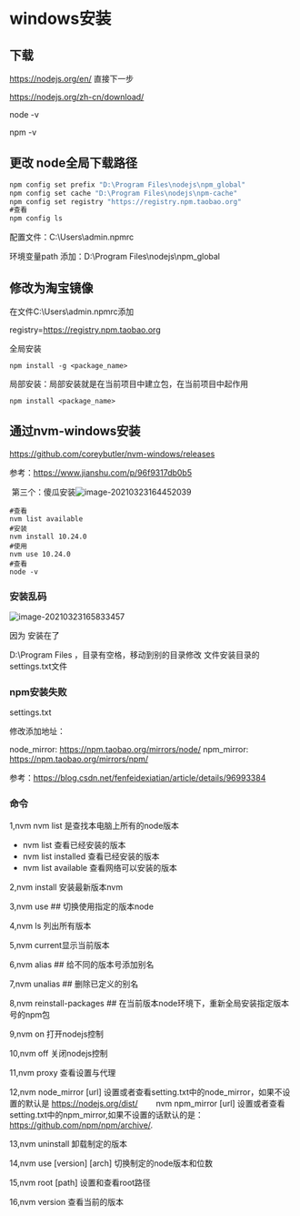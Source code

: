 # windows安装

## 下载

https://nodejs.org/en/  直接下一步

https://nodejs.org/zh-cn/download/

node -v

npm -v

## 更改 node全局下载路径

```cmd
npm config set prefix "D:\Program Files\nodejs\npm_global"
npm config set cache "D:\Program Files\nodejs\npm-cache"
npm config set registry "https://registry.npm.taobao.org"
#查看
npm config ls
```

配置文件：C:\Users\admin\.npmrc

环境变量path 添加：D:\Program Files\nodejs\npm_global

## 修改为淘宝镜像

在文件C:\Users\admin\.npmrc添加

registry=https://registry.npm.taobao.org

全局安装

```npm
npm install -g <package_name>
```

局部安装：局部安装就是在当前项目中建立包，在当前项目中起作用

```npm
npm install <package_name>
```

## 通过nvm-windows安装

https://github.com/coreybutler/nvm-windows/releases

参考：https://www.jianshu.com/p/96f9317db0b5

​	第三个：傻瓜安装![image-20210323164452039](https://i.loli.net/2021/03/23/BxMnEmdzcRDNHr4.png)

```
#查看
nvm list available
#安装
nvm install 10.24.0
#使用
nvm use 10.24.0
#查看
node -v

```

### 安装乱码

![image-20210323165833457](https://i.loli.net/2021/03/23/c4nePZsG3jEYgyX.png)



因为 安装在了 

D:\Program Files  ，目录有空格，移动到别的目录修改  文件安装目录的 settings.txt文件

### npm安装失败

settings.txt 

修改添加地址：

node_mirror: https://npm.taobao.org/mirrors/node/
npm_mirror: https://npm.taobao.org/mirrors/npm/

参考：https://blog.csdn.net/fenfeidexiatian/article/details/96993384

### 命令

1,nvm nvm list 是查找本电脑上所有的node版本

- nvm list 查看已经安装的版本
- nvm list installed 查看已经安装的版本
- nvm list available 查看网络可以安装的版本

2,nvm install 安装最新版本nvm

3,nvm use <version> ## 切换使用指定的版本node

4,nvm ls 列出所有版本

5,nvm current显示当前版本

6,nvm alias <name> <version> ## 给不同的版本号添加别名

7,nvm unalias <name> ## 删除已定义的别名

8,nvm reinstall-packages <version> ## 在当前版本node环境下，重新全局安装指定版本号的npm包

9,nvm on 打开nodejs控制

10,nvm off 关闭nodejs控制

11,nvm proxy 查看设置与代理

12,nvm node_mirror [url] 设置或者查看setting.txt中的node_mirror，如果不设置的默认是 https://nodejs.org/dist/
　　nvm npm_mirror [url] 设置或者查看setting.txt中的npm_mirror,如果不设置的话默认的是： https://github.com/npm/npm/archive/.

13,nvm uninstall <version> 卸载制定的版本

14,nvm use [version] [arch] 切换制定的node版本和位数

15,nvm root [path] 设置和查看root路径

16,nvm version 查看当前的版本

